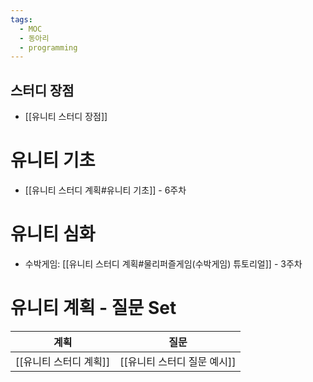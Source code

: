 ```yaml
---
tags:
  - MOC
  - 동아리
  - programming
---
```

## 스터디 장점
- [[유니티 스터디 장점]]
# 유니티 기초
- [[유니티 스터디 계획#유니티 기초]] - 6주차
# 유니티 심화
- 수박게임: [[유니티 스터디 계획#물리퍼즐게임(수박게임) 튜토리얼]] - 3주차
# 유니티 계획 - 질문 Set
| 계획  | 질문  |
| --- | --- |
| [[유니티 스터디 계획]] | [[유니티 스터디 질문 예시]]
